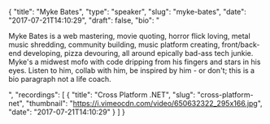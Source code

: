 {
  "title": "Myke Bates",
  "type": "speaker",
  "slug": "myke-bates",
  "date": "2017-07-21T14:10:29",
  "draft": false,
  "bio": "<p>Myke Bates is a web mastering, movie quoting, horror flick loving, metal music shredding, community building, music platform creating, front/back-end developing, pizza devouring, all around epically bad-ass tech junkie. Myke's a midwest mofo with code dripping from his fingers and stars in his eyes. Listen to him, collab with him, be inspired by him - or don't; this is a bio paragraph not a life coach.</p>",
  "recordings": [
    {
      "title": "Cross Platform .NET",
      "slug": "cross-platform-net",
      "thumbnail": "https://i.vimeocdn.com/video/650632322_295x166.jpg",
      "date": "2017-07-21T14:10:29"
    }
  ]
}